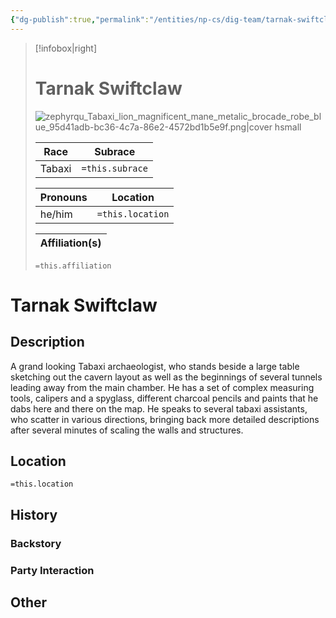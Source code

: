 ```yaml
---
{"dg-publish":true,"permalink":"/entities/np-cs/dig-team/tarnak-swiftclaw/","tags":["Creature","NPC","DigTeam"]}
---
```



> [!infobox|right]
> # Tarnak Swiftclaw
> ![zephyrqu_Tabaxi_lion_magnificent_mane_metalic_brocade_robe_blue_95d41adb-bc36-4c7a-86e2-4572bd1b5e9f.png|cover hsmall](/img/user/Images/Creatures/zephyrqu_Tabaxi_lion_magnificent_mane_metalic_brocade_robe_blue_95d41adb-bc36-4c7a-86e2-4572bd1b5e9f.png)
> 
> Race | Subrace |
> ---|---|
> Tabaxi | `=this.subrace` |
> 
> 
> Pronouns|Location| 
> ---|---|
> he/him|`=this.location`|
> 
> Affiliation(s)|
> ---|
> `=this.affiliation`






# Tarnak Swiftclaw

## Description
A grand looking Tabaxi archaeologist, who stands beside a large table sketching out the cavern layout as well as the beginnings of several tunnels leading away from the main chamber. He has a set of complex measuring tools, calipers and a spyglass, different charcoal pencils and paints that he dabs here and there on the map. He speaks to several tabaxi assistants, who scatter in various directions, bringing back more detailed descriptions after several minutes of scaling the walls and structures.
## Location
`=this.location`
## History

### Backstory

### Party Interaction

## Other

